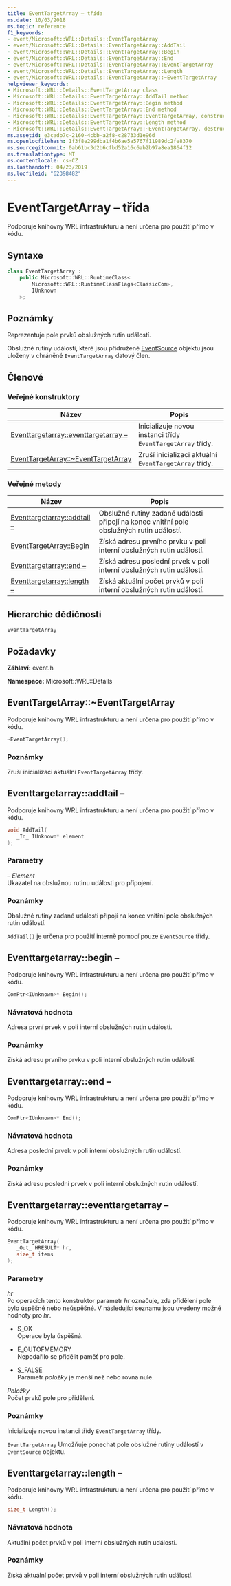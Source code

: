 ```yaml
---
title: EventTargetArray – třída
ms.date: 10/03/2018
ms.topic: reference
f1_keywords:
- event/Microsoft::WRL::Details::EventTargetArray
- event/Microsoft::WRL::Details::EventTargetArray::AddTail
- event/Microsoft::WRL::Details::EventTargetArray::Begin
- event/Microsoft::WRL::Details::EventTargetArray::End
- event/Microsoft::WRL::Details::EventTargetArray::EventTargetArray
- event/Microsoft::WRL::Details::EventTargetArray::Length
- event/Microsoft::WRL::Details::EventTargetArray::~EventTargetArray
helpviewer_keywords:
- Microsoft::WRL::Details::EventTargetArray class
- Microsoft::WRL::Details::EventTargetArray::AddTail method
- Microsoft::WRL::Details::EventTargetArray::Begin method
- Microsoft::WRL::Details::EventTargetArray::End method
- Microsoft::WRL::Details::EventTargetArray::EventTargetArray, constructor
- Microsoft::WRL::Details::EventTargetArray::Length method
- Microsoft::WRL::Details::EventTargetArray::~EventTargetArray, destructor
ms.assetid: e3cadb7c-2160-4cbb-a2f8-c28733d1e96d
ms.openlocfilehash: 1f3f8e299dba1f4b6ae5a5767f11989dc2fe8370
ms.sourcegitcommit: 0ab61bc3d2b6cfbd52a16c6ab2b97a8ea1864f12
ms.translationtype: MT
ms.contentlocale: cs-CZ
ms.lasthandoff: 04/23/2019
ms.locfileid: "62398482"
---
```

# <a name="eventtargetarray-class"></a>EventTargetArray – třída

Podporuje knihovny WRL infrastrukturu a není určena pro použití přímo v kódu.

## <a name="syntax"></a>Syntaxe

```cpp
class EventTargetArray :
    public Microsoft::WRL::RuntimeClass<
        Microsoft::WRL::RuntimeClassFlags<ClassicCom>,
        IUnknown
    >;
```

## <a name="remarks"></a>Poznámky

Reprezentuje pole prvků obslužných rutin událostí.

Obslužné rutiny událostí, které jsou přidružené [EventSource](eventsource-class.md) objektu jsou uloženy v chráněné `EventTargetArray` datový člen.

## <a name="members"></a>Členové

### <a name="public-constructors"></a>Veřejné konstruktory

Název                                                           | Popis
-------------------------------------------------------------- | -----------------------------------------------------------
[Eventtargetarray::eventtargetarray –](#eventtargetarray)        | Inicializuje novou instanci třídy `EventTargetArray` třídy.
[EventTargetArray::~EventTargetArray](#tilde-eventtargetarray) | Zruší inicializaci aktuální `EventTargetArray` třídy.

### <a name="public-methods"></a>Veřejné metody

Název                                  | Popis
------------------------------------- | ---------------------------------------------------------------------------------------
[Eventtargetarray::addtail –](#addtail) | Obslužné rutiny zadané události připojí na konec vnitřní pole obslužných rutin událostí.
[EventTargetArray::Begin](#begin)     | Získá adresu prvního prvku v poli interní obslužných rutin událostí.
[Eventtargetarray::end –](#end)         | Získá adresu poslední prvek v poli interní obslužných rutin událostí.
[Eventtargetarray::length –](#length)   | Získá aktuální počet prvků v poli interní obslužných rutin událostí.

## <a name="inheritance-hierarchy"></a>Hierarchie dědičnosti

`EventTargetArray`

## <a name="requirements"></a>Požadavky

**Záhlaví:** event.h

**Namespace:** Microsoft::WRL::Details

## <a name="tilde-eventtargetarray"></a>EventTargetArray::~EventTargetArray

Podporuje knihovny WRL infrastrukturu a není určena pro použití přímo v kódu.

```cpp
~EventTargetArray();
```

### <a name="remarks"></a>Poznámky

Zruší inicializaci aktuální `EventTargetArray` třídy.

## <a name="addtail"></a>Eventtargetarray::addtail –

Podporuje knihovny WRL infrastrukturu a není určena pro použití přímo v kódu.

```cpp
void AddTail(
   _In_ IUnknown* element
);
```

### <a name="parameters"></a>Parametry

*– Element*<br/>
Ukazatel na obslužnou rutinu události pro připojení.

### <a name="remarks"></a>Poznámky

Obslužné rutiny zadané události připojí na konec vnitřní pole obslužných rutin událostí.

`AddTail()` je určena pro použití interně pomocí pouze `EventSource` třídy.

## <a name="begin"></a>Eventtargetarray::begin –

Podporuje knihovny WRL infrastrukturu a není určena pro použití přímo v kódu.

```cpp
ComPtr<IUnknown>* Begin();
```

### <a name="return-value"></a>Návratová hodnota

Adresa první prvek v poli interní obslužných rutin událostí.

### <a name="remarks"></a>Poznámky

Získá adresu prvního prvku v poli interní obslužných rutin událostí.

## <a name="end"></a>Eventtargetarray::end –

Podporuje knihovny WRL infrastrukturu a není určena pro použití přímo v kódu.

```cpp
ComPtr<IUnknown>* End();
```

### <a name="return-value"></a>Návratová hodnota

Adresa poslední prvek v poli interní obslužných rutin událostí.

### <a name="remarks"></a>Poznámky

Získá adresu poslední prvek v poli interní obslužných rutin událostí.

## <a name="eventtargetarray"></a>Eventtargetarray::eventtargetarray –

Podporuje knihovny WRL infrastrukturu a není určena pro použití přímo v kódu.

```cpp
EventTargetArray(
   _Out_ HRESULT* hr,
   size_t items
);
```

### <a name="parameters"></a>Parametry

*hr*<br/>
Po operacích tento konstruktor parametr *hr* označuje, zda přidělení pole bylo úspěšné nebo neúspěšné. V následující seznamu jsou uvedeny možné hodnoty pro *hr*.

+   S_OK<br/>
    Operace byla úspěšná.

+   E_OUTOFMEMORY<br/>
    Nepodařilo se přidělit paměť pro pole.

+   S_FALSE<br/>
    Parametr *položky* je menší než nebo rovna nule.

*Položky*<br/>
Počet prvků pole pro přidělení.

### <a name="remarks"></a>Poznámky

Inicializuje novou instanci třídy `EventTargetArray` třídy.

`EventTargetArray` Umožňuje ponechat pole obslužné rutiny událostí v `EventSource` objektu.

## <a name="length"></a>Eventtargetarray::length –

Podporuje knihovny WRL infrastrukturu a není určena pro použití přímo v kódu.

```cpp
size_t Length();
```

### <a name="return-value"></a>Návratová hodnota

Aktuální počet prvků v poli interní obslužných rutin událostí.

### <a name="remarks"></a>Poznámky

Získá aktuální počet prvků v poli interní obslužných rutin událostí.
